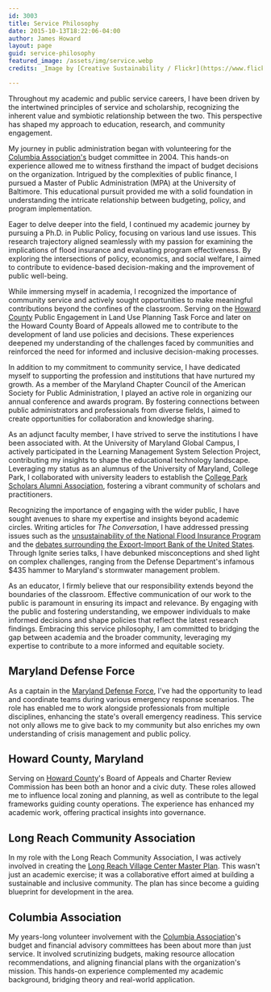 ```yaml
---
id: 3003
title: Service Philosophy
date: 2015-10-13T18:22:06-04:00
author: James Howard
layout: page
guid: service-philosophy
featured_image: /assets/img/service.webp
credits: _Image by [Creative Sustainability / Flickr](https://www.flickr.com/photos/aalto-cs/9669249877)._

---
```


Throughout my academic and public service careers, I have been driven by the
intertwined principles of service and scholarship, recognizing the inherent
value and symbiotic relationship between the two. This perspective has shaped my
approach to education, research, and community engagement.

My journey in public administration began with volunteering for the [Columbia
Association's](http://www.columbiassociation.org) budget committee in 2004. This
hands-on experience allowed me to witness firsthand the impact of budget
decisions on the organization. Intrigued by the complexities of public finance,
I pursued a Master of Public Administration (MPA) at the University of
Baltimore. This educational pursuit provided me with a solid foundation in
understanding the intricate relationship between budgeting, policy, and program
implementation.

Eager to delve deeper into the field, I continued my academic journey by
pursuing a Ph.D. in Public Policy, focusing on various land use issues. This
research trajectory aligned seamlessly with my passion for examining the
implications of flood insurance and evaluating program effectiveness. By
exploring the intersections of policy, economics, and social welfare, I aimed to
contribute to evidence-based decision-making and the improvement of public
well-being.

While immersing myself in academia, I recognized the importance of community
service and actively sought opportunities to make meaningful contributions
beyond the confines of the classroom. Serving on the [Howard
County](http://cc.howardcountymd.gov/) Public Engagement in Land Use Planning
Task Force and later on the Howard County Board of Appeals allowed me to
contribute to the development of land use policies and decisions. These
experiences deepened my understanding of the challenges faced by communities and
reinforced the need for informed and inclusive decision-making processes.

In addition to my commitment to community service, I have dedicated myself to
supporting the profession and institutions that have nurtured my growth. As a
member of the Maryland Chapter Council of the American Society for Public
Administration, I played an active role in organizing our annual conference and
awards program. By fostering connections between public administrators and
professionals from diverse fields, I aimed to create opportunities for
collaboration and knowledge sharing.

As an adjunct faculty member, I have strived to serve the institutions I have
been associated with. At the University of Maryland Global Campus, I actively
participated in the Learning Management System Selection Project, contributing
my insights to shape the educational technology landscape. Leveraging my status
as an alumnus of the University of Maryland, College Park, I collaborated with
university leaders to establish the [College Park Scholars Alumni
Association](http://alumni.umd.edu/s/1132/index.aspx?sid=1132&gid=1&pgid=1256),
fostering a vibrant community of scholars and practitioners.

Recognizing the importance of engaging with the wider public, I have sought
avenues to share my expertise and insights beyond academic circles. Writing
articles for _The Conversation_, I have addressed pressing issues such as the
[unsustainability of the National Flood Insurance
Program](https://theconversation.com/texas-floods-highlight-need-to-reform-key-insurance-program-42235)
and the [debates surrounding the Export-Import Bank of the United
States](https://theconversation.com/why-congress-should-keep-the-imperiled-export-import-bank-42234).
Through Ignite series talks, I have debunked misconceptions and shed light on
complex challenges, ranging from the Defense Department's infamous $435 hammer
to Maryland's stormwater management problem.

As an educator, I firmly believe that our responsibility extends beyond the
boundaries of the classroom. Effective communication of our work to the public
is paramount in ensuring its impact and relevance. By engaging with the public
and fostering understanding, we empower individuals to make informed decisions
and shape policies that reflect the latest research findings. Embracing this
service philosophy, I am committed to bridging the gap between academia and the
broader community, leveraging my expertise to contribute to a more informed and
equitable society.

## Maryland Defense Force

As a captain in the [Maryland Defense Force](/service/maryland-defense-force),
I've had the opportunity to lead and coordinate teams during various emergency
response scenarios. The role has enabled me to work alongside professionals from
multiple disciplines, enhancing the state's overall emergency readiness. This
service not only allows me to give back to my community but also enriches my own
understanding of crisis management and public policy.

## Howard County, Maryland

Serving on [Howard County](/service/howard-county)'s Board of Appeals and
Charter Review Commission has been both an honor and a civic duty. These roles
allowed me to influence local zoning and planning, as well as contribute to the
legal frameworks guiding county operations. The experience has enhanced my
academic work, offering practical insights into governance.

## Long Reach Community Association

In my role with the Long Reach Community Association, I was actively involved in
creating the [Long Reach Village Center Master
Plan](/service/long-reach-community-association). This wasn't just an academic
exercise; it was a collaborative effort aimed at building a sustainable and
inclusive community. The plan has since become a guiding blueprint for
development in the area.

## Columbia Association

My years-long volunteer involvement with the [Columbia
Association](/service/columbia-association)'s budget and financial advisory
committees has been about more than just service. It involved scrutinizing
budgets, making resource allocation recommendations, and aligning financial
plans with the organization's mission. This hands-on experience complemented my
academic background, bridging theory and real-world application.

